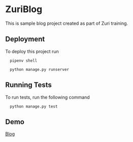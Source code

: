 
# ZuriBlog

This is sample blog project created as part of Zuri training.


## Deployment

To deploy this project run

```
  pipenv shell

  python manage.py runserver
```

  
## Running Tests

To run tests, run the following command

```
  python manage.py test
```

  
## Demo

[Blog](https://warm-spire-06231.herokuapp.com/)

  
